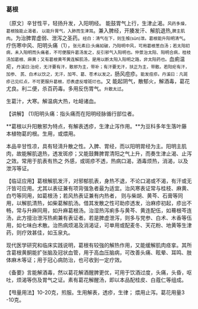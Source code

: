 ### 葛根

〔原文〕辛甘性平，轻扬升发，入阳明经。
能鼓胃气上行，生津止渴。<small>风药多燥，葛根独能止渴者，
以能升胃气，入肺而生津耳</small>。兼入脾经，开腠发汗、解肌退热,<small>脾主肌肉</small>。为治脾胃虚弱、泄泻之圣药。<small>经白：清气在下，则生飧(sūn)泄。葛根能升阳明清气</small>。疗伤寒中风、阳明头痛<sup></sup>（1），<small>张元素曰:头痛如破，乃阳明中风，可用葛根葱白汤；若太阳初病，未入阳明而头痛者，不可便服升葛汤发之，反引邪气入阳明也。仲景治太阳、阳明合病，桂枝汤加葛根、麻黄；又有葛根黄芩黄连解肌汤，是用以断太阳入阳明之路，非太阳药也。</small>血痢温疟，<small>丹溪曰:治疟，无汗要有汗，散邪为主，带补；有汗要无汗，扶正为主，带散。若阳疟有汗，加参、
芪、白术以饮之，无汗，加芩、葛、苍术以发之。</small>肠风痘疹。<small>能发痘疹。丹溪曰：凡斑疹己见红点，不可更服升葛根，恐表虚反增斑烂也</small>。又
能起阴气，散郁火，解酒毒，葛花尤良。利二便，杀百药毒。多用反伤胃气。<small>升散太过</small>。

生葛汁，大寒。解温病大热，吐衄诸血。

【讲解】  (1)阳明头痛：指头痛而在阳明经脉循行部位者。

**葛根以升阳散邪为特点，有解表透疹，生津止泻作用。**为豆科多年生落叶藤本植物葛的根。生用，或煨用。

本品辛甘性凉，具有轻淸升散之性。入脾、胃经，而以阳明胃经为主。阳明主肌肉，故能解肌退热，透发斑疹；又能鼓舞脾胃清阳之气上升，而奏生津止渴、止泻之效。常用于肌表有热之
外感，或斑疹不透，热病口渴，酒毒烦热，消渴，以及泄泻等证。


【临证应用】葛根解肌发汗，对邪郁肌表，身热不退，不论口渴或不渴，有汗或无汗皆可应用。尤其以表征兼有项背强急者最为适宜。治风寒表证常与桂枝、麻黄、白芍等同用，如葛根汤；若风热表证兼有内热者， 则与柴胡、黄芩、石膏等同用，以解肌清热，如柴葛解肌汤。借其发散之性可助疹透发，治麻疹初起，疹出不畅，常与升麻同用，如升麻葛根汤。治湿热泻痢多与黄芩、黄连配伍，如蓦根芩连汤，此方擅治泄泻热痢兼有表证者。若是脾虚泄泻，则多与党参、白术、木香等伍用，如七味白术散。治热病烦渴及消渴证，可单用或配麦冬、天花粉、地黄等生津药，则疗效甚佳，如玉泉丸。

现代医学研究和临床实践说明，葛根有较強的解热作用，又能缓解肌肉痉挛。其所含葛根黄酮能扩张脑及冠状血管，用于高血压脑病，可改善头痛、眩晕、耳鸣、肢体麻木等证；用于冠心病防治，也可收到一定疗效。

《备要》言能解酒毒，然以葛花解酒醒脾更优，可用于饮酒过度，头痛，头昏，呕吐，烦渴等伤及胃气之证。素有葛花解醒汤，即以本品配桂皮、白蔻仁等组成。

【甩量用法】10-20克，煎服。生用解表，透疹，生律；
煨用止泻。葛花用量3 -10克。 
